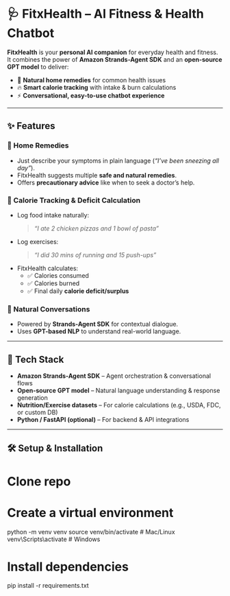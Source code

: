 # 🩺 FitxHealth – AI Fitness & Health Chatbot  

**FitxHealth** is your **personal AI companion** for everyday health and fitness.  
It combines the power of **Amazon Strands-Agent SDK** and an **open-source GPT model** to deliver:  
- 🏡 **Natural home remedies** for common health issues  
- 🔥 **Smart calorie tracking** with intake & burn calculations  
- ⚡ **Conversational, easy-to-use chatbot experience**  

---

## ✨ Features  

### 🏡 Home Remedies  
- Just describe your symptoms in plain language (*“I’ve been sneezing all day”*).  
- FitxHealth suggests multiple **safe and natural remedies**.  
- Offers **precautionary advice** like when to seek a doctor’s help.  

### 🍕 Calorie Tracking & Deficit Calculation  
- Log food intake naturally:  
  > *“I ate 2 chicken pizzas and 1 bowl of pasta”*  
- Log exercises:  
  > *“I did 30 mins of running and 15 push-ups”*  
- FitxHealth calculates:  
  - ✅ Calories consumed  
  - ✅ Calories burned  
  - ✅ Final daily **calorie deficit/surplus**  

### 💬 Natural Conversations  
- Powered by **Strands-Agent SDK** for contextual dialogue.  
- Uses **GPT-based NLP** to understand real-world language.  

---

## 🚀 Tech Stack  

- **Amazon Strands-Agent SDK** – Agent orchestration & conversational flows  
- **Open-source GPT model** – Natural language understanding & response generation  
- **Nutrition/Exercise datasets** – For calorie calculations (e.g., USDA, FDC, or custom DB)  
- **Python / FastAPI (optional)** – For backend & API integrations  

---

## 🛠️ Setup & Installation  


# Clone repo

#  Create a virtual environment
python -m venv venv
source venv/bin/activate   # Mac/Linux
venv\Scripts\activate      # Windows

# Install dependencies
pip install -r requirements.txt
